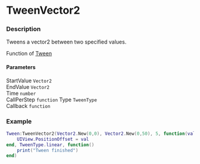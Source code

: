 # TweenVector2

### Description

Tweens a vector2 between two specified values.

Function of [Tween](../../)

#### Parameters

StartValue `Vector2`  
EndValue `Vector2`  
Time `number`  
CallPerStep `function`
Type `TweenType`  
Callback `function`

### Example

```lua
Tween:TweenVector2(Vector2.New(0,0), Vector2.New(0,50), 5, function(val)
    UIView.PositionOffset = val
end, TweenType.linear, function()
    print("Tween finished")
end)
```
